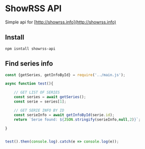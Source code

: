# ShowRSS API
Simple api for [http://showrss.info](http://showrss.info)

## Install
```
npm isntall showrss-api
```
## Find series info
```javascript
const {getSeries, getInfoById} = require('../main.js');

async function test(){

    // GET LIST OF SERIES
    const series = await getSeries();
    const serie = series[1];

    // GET SERIE INFO BY ID
    const serieInfo = await getInfoById(serie.id);
    return `Serie found: ${JSON.stringify(serieInfo,null,2)}`;
   
}


test().then(console.log).catch(e => console.log(e));
```